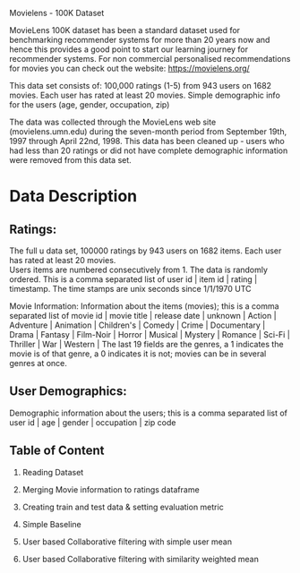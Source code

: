 Movielens - 100K Dataset

MovieLens 100K dataset has been a standard dataset used for benchmarking recommender systems for more than 20 years now and hence this provides a good point to start our learning journey 
for recommender systems. For non commercial personalised recommendations for movies you can check out the website: https://movielens.org/

This data set consists of: 100,000 ratings (1-5) from 943 users on 1682 movies. 
    			   Each user has rated at least 20 movies. 
			   Simple demographic info for the users (age, gender, occupation, zip)

The data was collected through the MovieLens web site (movielens.umn.edu) during the seven-month period from September 19th, 1997 through April 22nd, 1998. 
This data has been cleaned up - users who had less than 20 ratings or did not have complete demographic information were removed from this data set. 


# Data Description


## Ratings: 
The full u data set, 100000 ratings by 943 users on 1682 items. Each user has rated at least 20 movies.  
Users items are numbered consecutively from 1.  The data is randomly ordered. This is a comma separated list of 
user id | item id | rating | timestamp. 
The time stamps are unix seconds since 1/1/1970 UTC   


Movie Information: 
Information about the items (movies); this is a comma separated list of
movie id | movie title | release date | unknown | Action | Adventure | Animation |
Children's | Comedy | Crime | Documentary | Drama | Fantasy |
Film-Noir | Horror | Musical | Mystery | Romance | Sci-Fi | Thriller | War | Western |
The last 19 fields are the genres, a 1 indicates the movie is of that genre, a 0 indicates it is not; movies can be in several genres at once.


## User Demographics: 
Demographic information about the users; this is a comma separated list of
user id | age | gender | occupation | zip code


## Table of Content

1. Reading Dataset

2. Merging Movie information to ratings dataframe

3. Creating train and test data & setting evaluation metric

4. Simple Baseline

5. User based Collaborative filtering with simple user mean

6. User based Collaborative filtering with similarity weighted mean
